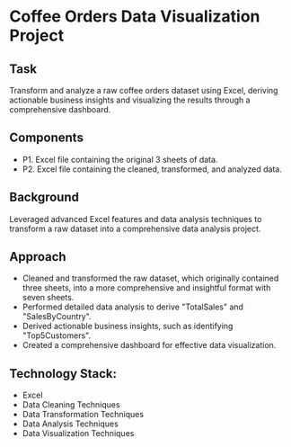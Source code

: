# Coffee Orders Data Visualization Project

## Task
Transform and analyze a raw coffee orders dataset using Excel, deriving actionable business insights and visualizing the results through a comprehensive dashboard.

## Components
- P1. Excel file containing the original 3 sheets of data.
- P2. Excel file containing the cleaned, transformed, and analyzed data.

## Background
Leveraged advanced Excel features and data analysis techniques to transform a raw dataset into a comprehensive data analysis project.

## Approach
- Cleaned and transformed the raw dataset, which originally contained three sheets, into a more comprehensive and insightful format with seven sheets.
- Performed detailed data analysis to derive "TotalSales" and "SalesByCountry".
- Derived actionable business insights, such as identifying "Top5Customers".
- Created a comprehensive dashboard for effective data visualization.

## Technology Stack:
- Excel
- Data Cleaning Techniques
- Data Transformation Techniques
- Data Analysis Techniques
- Data Visualization Techniques
